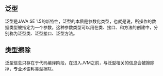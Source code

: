 ## 泛型
泛型是JAVA SE 1.5的新特性，泛型的本质是参数化类型，也就是说，所操作的数据类型被指定为一个参数。这种参数类型可以用在类、接口、和方法的创建中，分别称为泛型类、泛型接口、泛型方法。

## 类型擦除
泛型信息只存在于代码编译阶段，在进入JVM之前，与泛型相关的信息会被擦除掉，专业术语称类型擦除。
